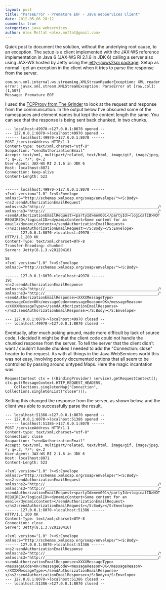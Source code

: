 ```yaml
---
layout: post
title: "ParseError - Premature EOF - Java WebServices Client"
date: 2012-05-06 20:12
comments: true
categories: java webservices
author: Alex Moffat <alex.moffat@gmail.com>
---
```


Quick post to document the solution, without the underlying root cause, to an exception. 
The setup is a client implemented with the JAX-WS reference implementation in Java 6 (JAX-WS RI 2.1.6 in JDK 6) calling a server also using JAX-WS hosted by Jetty using the [jetty-jaxws2spi package](http://jectbd.com/?p=1624).
Setup as normal I get an exception in the client when it tries to parse the response from the server.

```
com.sun.xml.internal.ws.streaming.XMLStreamReaderException: XML reader error: javax.xml.stream.XMLStreamException: ParseError at [row,col]:[1,507]
Message: Premature EOF
```

<!-- more -->

I used the [TCPProxy from The Grinder](http://grinder.sourceforge.net/g3/tcpproxy.html) to look at the request and response from the communication.
In the output below I've obscured some of the namespaces and element names but kept the content length the same.
You can see that the response is being sent back chunked, in two chunks.

```
--- localhost:49970->127.0.0.1:8070 opened --
--- 127.0.0.1:8070->localhost:49970 opened --
------ localhost:49970->127.0.0.1:8070 ------
POST /serviceAddress HTTP/1.1
Content-type: text/xml;charset="utf-8"
Soapaction: "sendAuthorizationEmail"
Accept: text/xml, multipart/related, text/html, image/gif, image/jpeg, *; q=.2, */*; q=.2
User-Agent: JAX-WS RI 2.1.6 in JDK 6
Host: localhost:8071
Connection: keep-alive
Content-Length: 523


------ localhost:49970->127.0.0.1:8070 ------
<?xml version="1.0" ?><S:Envelope xmlns:S="http://schemas.xmlsoap.org/soap/envelope/"><S:Body><ns2:sendAuthorizationEmailRequest xmlns:ns2="http://___________________________________________________/types" xmlns:ns3="http://___________________________________________________/faults"><sendAuthorizationEmailRequest><partyId>mem001</partyId><logicalID>NOT REQUIRED</logicalID><dynamicContent>Some content for an email</dynamicContent></sendAuthorizationEmailRequest></ns2:sendAuthorizationEmailRequest></S:Body></S:Envelope>
------ 127.0.0.1:8070->localhost:49970 ------
HTTP/1.1 200 OK
Content-Type: text/xml;charset=UTF-8
Transfer-Encoding: chunked
Server: Jetty(8.1.3.v20120416)

5E
<?xml version="1.0" ?><S:Envelope xmlns:S="http://schemas.xmlsoap.org/soap/envelope/"><S:Body>

------ 127.0.0.1:8070->localhost:49970 ------
19C
<ns2:sendAuthorizationEmailResponse xmlns:ns2="http://___________________________________________________/types" xmlns:ns3="http://___________________________________________________/faults"><sendAuthorizationEmailResponse><XXXXMessageType><messageCode>OK</messageCode><messageReason>OK</messageReason></XXXXMessageType></sendAuthorizationEmailResponse></ns2:sendAuthorizationEmailResponse></S:Body></S:Envelope>

--- 127.0.0.1:8070->localhost:49970 closed --
--- localhost:49970->127.0.0.1:8070 closed --
```

Eventually, after much poking around, made more difficult by lack of source code, I decided it might be that the client code could not handle the chunked response from the server. 
To tell the server that the client didn't want / couldn't handle chunked I needed to add the "Connection: close" header to the request. 
As with all things in the Java WebServices world this was not easy, involving poorly documented options that all seem to be controlled by passing around untyped Maps.
Here the magic incantation was

```
RequestContext ctx = ((BindingProvider) service).getRequestContext();
ctx.put(MessageContext.HTTP_REQUEST_HEADERS,
    Collections.singletonMap("Connection", Collections.singletonList("close")));
```

Setting this changed the response from the server, as shown below, and the client was able to successfully parse the result.

```
--- localhost:51386->127.0.0.1:8070 opened --
--- 127.0.0.1:8070->localhost:51386 opened --
------ localhost:51386->127.0.0.1:8070 ------
POST /serviceAddress HTTP/1.1
Content-type: text/xml;charset="utf-8"
Connection: close
Soapaction: "sendAuthorizationEmail"
Accept: text/xml, multipart/related, text/html, image/gif, image/jpeg, *; q=.2, */*; q=.2
User-Agent: JAX-WS RI 2.1.6 in JDK 6
Host: localhost:8071
Content-Length: 523

<?xml version="1.0" ?><S:Envelope xmlns:S="http://schemas.xmlsoap.org/soap/envelope/"><S:Body><ns2:sendAuthorizationEmailRequest xmlns:ns2="http://___________________________________________________/types" xmlns:ns3="http://___________________________________________________/faults"><sendAuthorizationEmailRequest><partyId>mem001</partyId><logicalID>NOT REQUIRED</logicalID><dynamicContent>Some content for an email</dynamicContent></sendAuthorizationEmailRequest></ns2:sendAuthorizationEmailRequest></S:Body></S:Envelope>
------ 127.0.0.1:8070->localhost:51386 ------
HTTP/1.1 200 OK
Content-Type: text/xml;charset=UTF-8
Connection: close
Server: Jetty(8.1.3.v20120416)

<?xml version="1.0" ?><S:Envelope xmlns:S="http://schemas.xmlsoap.org/soap/envelope/"><S:Body>
------ 127.0.0.1:8070->localhost:51386 ------
<ns2:sendAuthorizationEmailResponse xmlns:ns2="http://___________________________________________________/types" xmlns:ns3="http://___________________________________________________/faults"><sendAuthorizationEmailResponse><XXXXMessageType><messageCode>OK</messageCode><messageReason>OK</messageReason></XXXXMessageType></sendAuthorizationEmailResponse></ns2:sendAuthorizationEmailResponse></S:Body></S:Envelope>
--- 127.0.0.1:8070->localhost:51386 closed --
--- localhost:51386->127.0.0.1:8070 closed --

```